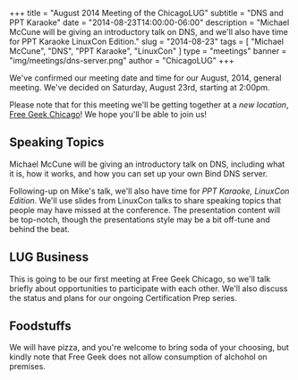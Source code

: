+++
title = "August 2014 Meeting of the ChicagoLUG"
subtitle = "DNS and PPT Karaoke"
date = "2014-08-23T14:00:00-06:00"
description = "Michael McCune will be giving an introductory talk on DNS, and we'll also have time for PPT Karaoke LinuxCon Edition."
slug = "2014-08-23"
tags = [ "Michael McCune", "DNS", "PPT Karaoke", "LinuxCon" ] 
type = "meetings"
banner = "img/meetings/dns-server.png"
author = "ChicagoLUG"
+++

We've confirmed our meeting date and time for our August, 2014, general
meeting. We've decided on Saturday, August 23rd, starting at 2:00pm.

Please note that for this meeting we'll be getting together at a *new
location*, [Free Geek Chicago](http://chicagolug.org/locations/freegeek-chicago.html)!
We hope you'll be able to join us!

Speaking Topics
---------------

Michael McCune will be giving an introductory talk on DNS, including
what it is, how it works, and how you can set up your own Bind DNS
server.

Following-up on Mike's talk, we'll also have time for
*PPT Karaoke, LinuxCon Edition*. We'll use slides from LinuxCon talks to share
speaking topics that people may have missed at the conference. The
presentation content will be top-notch, though the presentations style
may be a bit off-tune and behind the beat.

LUG Business
------------

This is going to be our first meeting at Free Geek Chicago, so we'll
talk briefly about opportunities to participate with each other. We'll
also discuss the status and plans for our ongoing Certification Prep
series.

Foodstuffs
----------

We will have pizza, and you're welcome to bring soda of your choosing,
but kindly note that Free Geek does not allow consumption of alchohol on
premises.
